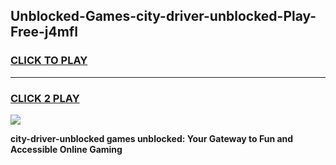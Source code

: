 
## Unblocked-Games-city-driver-unblocked-Play-Free-j4mfl
<h3>
<a href="https://premium76.site?title=city-driver-unblocked&ref=18A1">CLICK TO PLAY</a></h3>
<hr>

<h3>
<a href="https://premium76.site?title=city-driver-unblocked&ref=18A1">CLICK 2 PLAY</a>
  
</h3>

<a href="https://premium76.site?title=city-driver-unblocked&ref=18A1"><img src="https://clearcache.store/games.png"></a>


**city-driver-unblocked games unblocked: Your Gateway to Fun and Accessible Online Gaming**
